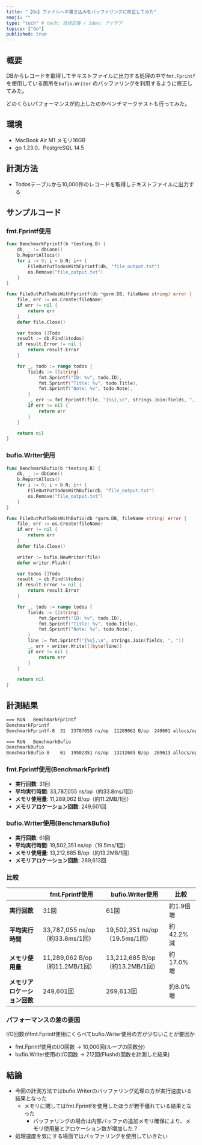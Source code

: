 ```yaml
---
title: "【Go】ファイルへの書き込みをバッファリングに修正してみた"
emoji: ""
type: "tech" # tech: 技術記事 / idea: アイデア
topics: ["Go"]
published: true
---
```


## 概要


DBからレコードを取得してテキストファイルに出力する処理の中で`fmt.Fprintf`を使用している箇所を`bufio.Writer` のバッファリングを利用するように修正してみた。


どのくらいパフォーマンスが向上したのかベンチマークテストも行ってみた。


## 環境

- MacBook Air M1 メモリ16GB
- go 1.23.0、PostgreSQL 14.5

## 計測方法

- Todosテーブルから10,000件のレコードを取得しテキストファイルに出力する

## サンプルコード


### fmt.Fprintf使用


```go
func BenchmarkFprintf(b *testing.B) {
	db, _ := dbConn()
	b.ReportAllocs()
	for i := 0; i < b.N; i++ {
		FileOutPutTodosWithFprintf(db, "file_output.txt")
		os.Remove("file_output.txt")
	}
}

func FileOutPutTodosWithFprintf(db *gorm.DB, fileName string) error {
	file, err := os.Create(fileName)
	if err != nil {
		return err
	}
	defer file.Close()

	var todos []Todo
	result := db.Find(&todos)
	if result.Error != nil {
		return result.Error
	}

	for _, todo := range todos {
		fields := []string{
			fmt.Sprintf("ID: %v", todo.ID),
			fmt.Sprintf("Title: %v", todo.Title),
			fmt.Sprintf("Note: %v", todo.Note),
		}
		_, err := fmt.Fprintf(file, "{%s},\n", strings.Join(fields, ", "))
		if err != nil {
			return err
		}
	}

	return nil
}
```


### bufio.Writer使用


```go
func BenchmarkBufio(b *testing.B) {
	db, _ := dbConn()
	b.ReportAllocs()
	for i := 0; i < b.N; i++ {
		FileOutPutTodosWithBufio(db, "file_output.txt")
		os.Remove("file_output.txt")
	}
}

func FileOutPutTodosWithBufio(db *gorm.DB, fileName string) error {
	file, err := os.Create(fileName)
	if err != nil {
		return err
	}
	defer file.Close()

	writer := bufio.NewWriter(file)
	defer writer.Flush()

	var todos []Todo
	result := db.Find(&todos)
	if result.Error != nil {
		return result.Error
	}

	for _, todo := range todos {
		fields := []string{
			fmt.Sprintf("ID: %v", todo.ID),
			fmt.Sprintf("Title: %v", todo.Title),
			fmt.Sprintf("Note: %v", todo.Note),
		}
		line := fmt.Sprintf("{%s},\n", strings.Join(fields, ", "))
		_, err = writer.Write([]byte(line))
		if err != nil {
			return err
		}
	}

	return nil
}
```


## 計測結果


```bash
=== RUN   BenchmarkFprintf
BenchmarkFprintf
BenchmarkFprintf-8  31  33787055 ns/op  11289062 B/op  249601 allocs/op

=== RUN   BenchmarkBufio
BenchmarkBufio
BenchmarkBufio-8    61  19502351 ns/op  13212685 B/op  269613 allocs/op
```


### fmt.Fprintf使用(BenchmarkFprintf)

- **実行回数**: 31回
- **平均実行時間**: 33,787,055 ns/op（約33.8ms/1回）
- **メモリ使用量**: 11,289,062 B/op（約11.2MB/1回）
- **メモリアロケーション回数**: 249,601回

### bufio.Writer使用(BenchmarkBufio)

- **実行回数**: 61回
- **平均実行時間**: 19,502,351 ns/op（19.5ms/1回）
- **メモリ使用量**: 13,212,685 B/op（約13.2MB/1回）
- **メモリアロケーション回数**: 269,613回

### 比較


|                  | fmt.Fprintf使用                | bufio.Writer使用              | 比較       |
| ---------------- | ---------------------------- | --------------------------- | -------- |
| **実行回数**         | 31回                          | 61回                         | 約1.9倍 増  |
| **平均実行時間**       | 33,787,055 ns/op（約33.8ms/1回） | 19,502,351 ns/op（19.5ms/1回） | 約42.2% 減 |
| **メモリ使用量**       | 11,289,062 B/op（約11.2MB/1回）  | 13,212,685 B/op（約13.2MB/1回） | 約17.0% 増 |
| **メモリアロケーション回数** | 249,601回                     | 269,613回                    | 約8.0% 増  |


### パフォーマンスの差の要因


I/O回数がfmt.Fprintf使用にくらべてbufio.Writer使用の方が少ないことが要因か

- fmt.Fprintf使用のI/O回数 → 10,000回(ループの回数分)
- bufio.Writer使用のI/O回数 → 212回(Flushの回数を計測した結果)

## 結論

- 今回の計測方法ではbufio.Writerのバッファリング処理の方が実行速度いる結果となった
	- メモリに関してはfmt.Fprintfを使用したほうが若干優れている結果となった
		- バッファリングの場合は内部バッファの追加メモリ確保により、メモリ使用量とアロケーション数が増加した？
- 処理速度を気にする場面ではバッファリングを使用していきたい
